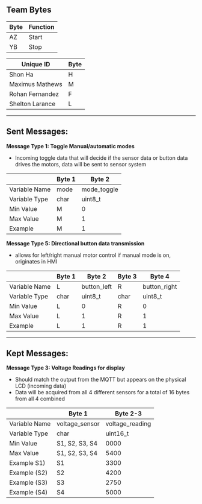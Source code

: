 
## Team Bytes
| Byte | Function |
|----|-------|
| AZ | Start |
| YB | Stop  |

| Unique ID | Byte |
|-----|-----|
|Shon Ha| H |
|Maximus Mathews|M|
|Rohan Fernandez|F|
|Shelton Larance|L|

---------------------
## Sent Messages:

**Message Type 1: Toggle Manual/automatic modes**
* Incoming toggle data that will decide if the sensor data or button data drives the motors, data will be sent to sensor system

|               | Byte 1      | Byte 2 |
|---------------|-------------|--------|
| Variable Name | mode | mode_toggle |  
| Variable Type | char    |  uint8_t| 
| Min Value     | M           |   0|
| Max Value     | M           |   1|
| Example       | M           |   1|


**Message Type 5: Directional button data transmission**
* allows for left/right manual motor control if manual mode is on, originates in HMI

|               | Byte 1      | Byte 2       | Byte 3    |  Byte 4 |
|---------------|-------------|--------------|-----------|----------
| Variable Name | L        | button_left |   R     | button_right|
| Variable Type |  char    | uint8_t      | char        |  uint8_t |
| Min Value     | L          | 0            | R         |  0       |
| Max Value     | L          | 1            | R         |  1       |
| Example       | L          | 1            | R         |  1       |

----------------
## Kept Messages: 
**Message Type 3: Voltage Readings for display** 
* Should match the output from the MQTT but appears on the physical LCD (incoming data)
* Data will be acquired from all 4 different sensors for a total of 16 bytes from all 4 combined

|               | Byte 1         | Byte 2-3        |  
|---------------|----------------|-----------------|  
| Variable Name | voltage_sensor | voltage_reading |  
| Variable Type | char           | uint16_t        |  
| Min Value     | S1, S2, S3, S4 | 0000            |  
| Max Value    | S1, S2, S3, S4 | 5400            |  
| Example S1) | S1             | 3300            |  
| Example (S2)  | S2            | 4200            |  
| Example (S3) | S3             | 2750            |  
| Example (S4)  | S4             | 5000            |  
